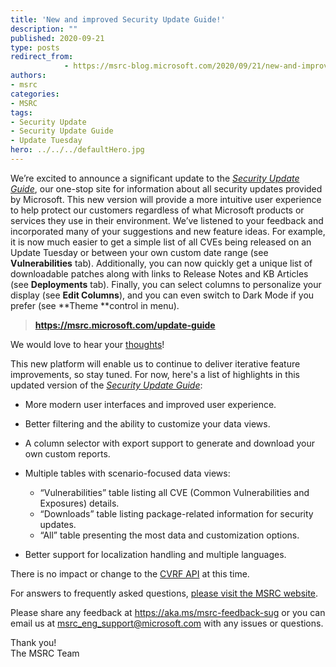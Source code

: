 ```yaml
---
title: 'New and improved Security Update Guide!'
description: ""
published: 2020-09-21
type: posts
redirect_from:
            - https://msrc-blog.microsoft.com/2020/09/21/new-and-improved-security-update-guide/
authors:
- msrc
categories:
- MSRC
tags:
- Security Update
- Security Update Guide
- Update Tuesday
hero: ../../../defaultHero.jpg
---
```

<!-- wp:paragraph -->

We’re excited to announce a significant update to the _[Security Update Guide](https://msrc.microsoft.com/update-guide)_, our one-stop site for information about all security updates provided by Microsoft. This new version will provide a more intuitive user experience to help protect our customers regardless of what Microsoft products or services they use in their environment. We’ve listened to your feedback and incorporated many of your suggestions and new feature ideas. For example, it is now much easier to get a simple list of all CVEs being released on an Update Tuesday or between your own custom date range (see **Vulnerabilities** tab). Additionally, you can now quickly get a unique list of downloadable patches along with links to Release Notes and KB Articles (see **Deployments** tab). Finally, you can select columns to personalize your display (see **Edit Columns**), and you can even switch to Dark Mode if you prefer (see **Theme **control in menu).

<!-- /wp:paragraph -->

<!-- wp:quote -->

> **<https://msrc.microsoft.com/update-guide>**

<!-- /wp:quote -->

<!-- wp:paragraph -->

We would love to hear your [thoughts](https://aka.ms/msrc-feedback-sug)!

<!-- /wp:paragraph -->

<!-- wp:paragraph -->

This new platform will enable us to continue to deliver iterative feature improvements, so stay tuned. For now, here's a list of highlights in this updated version of the _[Security Update Guide](https://msrc.microsoft.com/update-guide)_:

<!-- /wp:paragraph -->

<!-- wp:list -->

- More modern user interfaces and improved user experience.

- Better filtering and the ability to customize your data views.

- A column selector with export support to generate and download your own custom reports.

- Multiple tables with scenario-focused data views:

  - “Vulnerabilities” table listing all CVE (Common Vulnerabilities and Exposures) details.
  - “Downloads” table listing package-related information for security updates.
  - “All” table presenting the most data and customization options.

- Better support for localization handling and multiple languages.

<!-- /wp:list -->

<!-- wp:paragraph -->

There is no impact or change to the [CVRF API](https://github.com/microsoft/MSRC-Microsoft-Security-Updates-API) at this time.

<!-- /wp:paragraph -->

<!-- wp:paragraph -->

For answers to frequently asked questions, [please visit the MSRC website](https://www.microsoft.com/msrc/faqs-security-update-guide).

<!-- /wp:paragraph -->

<!-- wp:paragraph -->

Please share any feedback at <https://aka.ms/msrc-feedback-sug> or you can email us at [msrc_eng_support@microsoft.com](mailto:msrc_eng_support@microsoft.com) with any issues or questions.

<!-- /wp:paragraph -->

<!-- wp:paragraph -->

Thank you!  
The MSRC Team

<!-- /wp:paragraph -->
